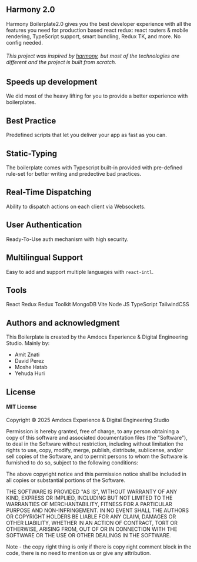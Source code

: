## Harmony 2.0

Harmony Boilerplate2.0  gives you the best developer experience with all the features you need for production based react redux: react routers & mobile rendering, TypeScript support, smart bundling, Redux TK, and more. No config needed.
######  This project was inspired by [harmony](https://github.com/harmony-framework/harmony-boilerplate), but most of the technologies are different and the project is built from scratch.

## Speeds up development
We did most of the heavy lifting for you to provide a better experience with boilerplates.


## Best Practice
Predefined scripts that let you deliver your app as fast as you can.


## Static-Typing
The boilerplate comes with Typescript built-in provided with pre-defined rule-set for better writing and predective bad practices.


## Real-Time Dispatching
Ability to dispatch actions on each client via Websockets.


## User Authentication
Ready-To-Use auth mechanism with high security.


## Multilingual Support
Easy to add and support multiple languages with `react-intl`.

## Tools

React
Redux
Redux Toolkit
MongoDB
Vite
Node JS
TypeScript
TailwindCSS

## Authors and acknowledgment
This Boilerplate is created by the Amdocs Experience & Digital Engineering Studio.
Mainly by:
- Amit Znati
- David Perez
- Moshe Hatab
- Yehuda Huri

## License
#### MIT License
Copyright © 2025 Amdocs Experience & Digital Engineering Studio

Permission is hereby granted, free of charge, to any person obtaining a copy of this software and associated documentation files (the "Software"), to deal in the Software without restriction, including without limitation the rights to use, copy, modify, merge, publish, distribute, sublicense, and/or sell copies of the Software, and to permit persons to whom the Software is furnished to do so, subject to the following conditions:

The above copyright notice and this permission notice shall be included in all copies or substantial portions of the Software.

THE SOFTWARE IS PROVIDED "AS IS", WITHOUT WARRANTY OF ANY KIND, EXPRESS OR IMPLIED, INCLUDING BUT NOT LIMITED TO THE WARRANTIES OF MERCHANTABILITY, FITNESS FOR A PARTICULAR PURPOSE AND NON-INFRINGEMENT. IN NO EVENT SHALL THE AUTHORS OR COPYRIGHT HOLDERS BE LIABLE FOR ANY CLAIM, DAMAGES OR OTHER LIABILITY, WHETHER IN AN ACTION OF CONTRACT, TORT OR OTHERWISE, ARISING FROM, OUT OF OR IN CONNECTION WITH THE SOFTWARE OR THE USE OR OTHER DEALINGS IN THE SOFTWARE.

Note - the copy right thing is only if there is copy right comment block in the code, there is no need to mention us or give any attribution.

